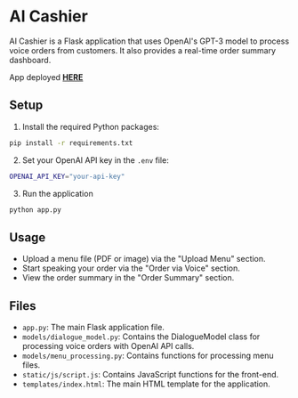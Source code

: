 # AI Cashier

AI Cashier is a Flask application that uses OpenAI's GPT-3 model to process voice orders from customers. It also provides a real-time order summary dashboard.

App deployed __[HERE](https://ai-cashier-sdp-8348acf0354e.herokuapp.com/)__

## Setup

1. Install the required Python packages:

```sh
pip install -r requirements.txt
```
2. Set your OpenAI API key in the `.env` file:

```sh
OPENAI_API_KEY="your-api-key"
```

3. Run the application

```sh
python app.py
```

## Usage
- Upload a menu file (PDF or image) via the "Upload Menu" section.
- Start speaking your order via the "Order via Voice" section.
- View the order summary in the "Order Summary" section.

## Files

- `app.py`: The main Flask application file.
- `models/dialogue_model.py`: Contains the DialogueModel class for processing voice orders with OpenAI API calls.
- `models/menu_processing.py`: Contains functions for processing menu files.
- `static/js/script.js`: Contains JavaScript functions for the front-end.
- `templates/index.html`: The main HTML template for the application.
